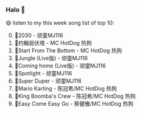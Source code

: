

### Halo 👋

😄 listen to my this week song list of top 10:

0. 🌈2030 - 顽童MJ116
1. 🌈约翰屈伏塔 - MC HotDog 热狗
2. 🌈Start From The Bottom - MC HotDog 热狗
3. 🌈Jungle (Live版) - 顽童MJ116
4. 🌈Coming home (Live版) - 顽童MJ116
5. 🌈Spotlight - 顽童MJ116
6. 🌈Super Duper - 顽童MJ116
7. 🌈Mario Karting - 陈冠希/MC HotDog 热狗
8. 🌈King Boomba's Crew - 陈冠希/MC HotDog 热狗
9. 🌈Easy Come Easy Go - 蔡健雅/MC HotDog 热狗

